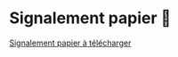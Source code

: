 # Signalement papier :page_with_curl:

[Signalement papier à télécharger](https://www.citique.fr/papier)
